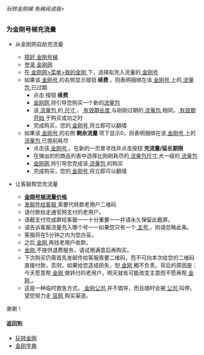 ###### 玩转金刚梯 免梯阅读版>
### 为金刚号梯充流量

- 从金刚网自助充流量
  - [ 搭好](https://github.com/a2zitpro/web/blob/master/LadderFree/kkDictionary/LadderReady.md)[ 金刚号梯 ](https://github.com/a2zitpro/web/blob/master/LadderFree/kkDictionary/KKLadderKKID.md)
  - [ 登录 ](https://www.atozitpro.net/zh/login/)[ 金刚网 ](https://github.com/a2zitpro/web/blob/master/LadderFree/kkDictionary/KKSiteZh.md)
  - 在[ 金刚网>菜单>我的金刚 ](https://www.atozitpro.net/zh/my-account/)下，选择拟充入流量的[ 金刚号 ](https://github.com/a2zitpro/web/blob/master/LadderFree/kkDictionary/KKID.md)
  - 如果该[ 金刚号 ](https://github.com/a2zitpro/web/blob/master/LadderFree/kkDictionary/KKID.md)的右侧显示按钮<strong> 续费 </strong>，则表明捆绑在该[ 金刚号 ](https://github.com/a2zitpro/web/blob/master/LadderFree/kkDictionary/KKID.md)上的[ 流量包 ]()已过期
    - 点击 按钮<strong> 续费 </strong>
    - [ 金刚网 ](https://github.com/a2zitpro/web/blob/master/LadderFree/kkDictionary/KKSiteZh.md)将引导您购买一个新的[流量包]()
    - 该[ 流量包 ]()的[ 尺寸 ]()、[ 有效期长度 ]()与刚刚过期的[ 流量包 ]()相同，[ 有效期开始 ]()于购买成功之时
    - 完成购买，您的[ 金刚号 ](https://github.com/a2zitpro/web/blob/master/LadderFree/kkDictionary/KKID.md)将立即可以翻墙
  - 如果该[ 金刚号 ](https://github.com/a2zitpro/web/blob/master/LadderFree/kkDictionary/KKID.md)的右侧<strong> 剩余流量 </strong>项下显示0，则表明捆绑在该[ 金刚号 ](https://github.com/a2zitpro/web/blob/master/LadderFree/kkDictionary/KKID.md)上的[ 流量包 ]()已提前耗尽
    - 点击该[ 金刚号 ](https://github.com/a2zitpro/web/blob/master/LadderFree/kkDictionary/KKID.md)，在新的一页里寻找并点击按钮<strong> 充流量/延长期限 </strong>
    - 在弹出的的商品列表中选择比刚刚耗尽的[ 流量包尺寸 ]()大一级的[ 流量包 ]()
    - [ 金刚网 ](https://github.com/a2zitpro/web/blob/master/LadderFree/kkDictionary/KKSiteZh.md)将引导您完成该[ 流量包 ]()的购买
    - 完成购买，您的[ 金刚号 ](https://github.com/a2zitpro/web/blob/master/LadderFree/kkDictionary/KKID.md)将立即可以翻墙





- 让客服帮您充流量
  - [ <strong>金刚号梯流量价格</strong> ](https://github.com/a2zitpro/web/blob/master/LadderFree/kkDictionary/KKDatatrafficPriceOfLadderKKID.md)
  - [发邮件给客服 ](mailto:cs@a2zit.us)索要代转款老用户二维码
  - 请付款给走通官网支付的老用户。
  - 请截支付完成屏给客服一一十分重要一一并请永久保留此截屏。
  - 请告诉客服流量充入哪个号一一如果您只有一个[ 主号 ](https://github.com/a2zitpro/web/blob/master/LadderFree/kkDictionary/KKIDMain.md)，则请忽略此条。
  - 客服将在5分钟之内为您办妥。
  - 之后[ 金刚 ](https://github.com/a2zitpro/web/blob/master/LadderFree/kkDictionary/Atozitpro.md)再找老用户收款。
  - [ 金刚 ](https://github.com/a2zitpro/web/blob/master/LadderFree/kkDictionary/Atozitpro.md)不提供退费服务，请试用满意后再购买。
  - 下次购买仍需首先发邮件给客服索要二维码，而不可向本次给您的二维码直接付款，否则，如果给您造成损失，恕[ 金刚 ](https://github.com/a2zitpro/web/blob/master/LadderFree/kkDictionary/Atozitpro.md)概不负责。背后的原因是：今天愿意帮[ 金刚 ](https://github.com/a2zitpro/web/blob/master/LadderFree/kkDictionary/Atozitpro.md)做转付的老用户，明天就有可能改变主意而不愿再帮[ 金刚 ](https://github.com/a2zitpro/web/blob/master/LadderFree/kkDictionary/Atozitpro.md)。
  - 这是一种临时救急方式，[ 金刚公司 ](https://github.com/a2zitpro/web/blob/master/LadderFree/kkDictionary/Atozitpro.md)并不倡导，而且随时会被[ 公司 ](https://github.com/a2zitpro/web/blob/master/LadderFree/kkDictionary/Atozitpro.md)叫停，望您努力走[ 官网 ](https://github.com/a2zitpro/web/blob/master/LadderFree/kkDictionary/KKSiteZh.md)购买渠道。

谢谢！



#### 返回到
- [玩转金刚](https://github.com/a2zitpro/web/blob/master/LadderFree/A.md)
- [金刚字典](https://github.com/a2zitpro/web/blob/master/LadderFree/kkDictionary/KKDictionary.md)
